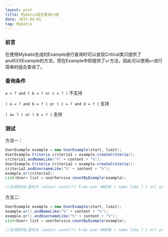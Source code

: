 ```yaml
---
layout: post
title: Mybatis组合查询小结
date: 2017-04-01
tag: Mybatis
---
```


### 前言

在使用Mybatis生成的Example进行查询时可以发现Critical类只提供了andXXXExample的方法，而在Example中却提供了`or`方法，因此可以使用`or`进行简单的组合查询了。

### 查询条件

`a = ? and ( b = ? or c = ? )`    不支持

`( a = ? and b = ? ) or ( c = ? and d = ? )`    支持

`( a= ? ) or ( b = ? )`    支持

### 测试

方法一：

```java
UserExample example = new UserExample(start, limit);
UserExample.Criteria criteria1 = example.createCriteria();
criteria1.andNameLike("%" + content + "%");
UserExample.Criteria criteria2 = example.createCriteria();
criteria2.andUsernameLike("%" + content + "%");
example.or(criteria2);
List<User> list = userService.countByExample(example);

//生成的SQL语句为：select count(*) from user WHERE ( name like ? ) or( username like ? )
```

方法二:

```java
UserExample example = new UserExample(start, limit);
example.or().andNameLike("%" + content + "%");
example.or().andUsernameLike("%" + content + "%");
List<User> list = userService.countByExample(example);

//生成的SQL语句为：select count(*) from user WHERE ( name like ? ) or( username like ? )
```